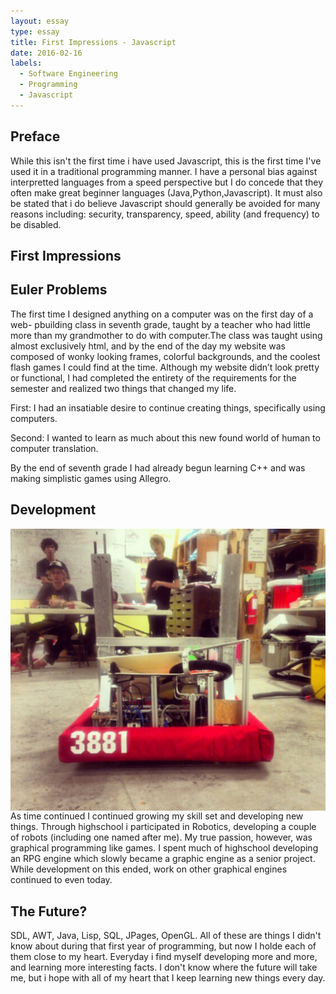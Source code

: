 ```yaml
---
layout: essay
type: essay
title: First Impressions - Javascript
date: 2016-02-16
labels:
  - Software Engineering
  - Programming
  - Javascript
---
```



## Preface

While this isn't the first time i have used Javascript, this is the first time I've used it in a traditional programming manner. I have a personal bias against interpretted languages from a speed perspective but I do concede that they often make great beginner languages (Java,Python,Javascript). It must also be stated that i do believe Javascript should generally be avoided for many reasons including: security, transparency, speed, ability (and frequency) to be disabled.


## First Impressions


## Euler Problems


The first time I designed anything on a computer was on the first day of a web- pbuilding class in seventh grade, taught by a teacher who had little more than my grandmother to do with computer.The class was taught using almost exclusively html, and by the end of the day my website was composed of wonky looking frames, colorful backgrounds, and the coolest flash games I could find at the time. Although my website didn’t look pretty or functional, I had completed the entirety of the requirements for the semester and realized two things that changed my life. 


First: I had an insatiable desire to continue creating things, specifically using computers.

Second: I wanted to learn as much about this new found world of human to computer translation. 

By the end of seventh grade I had already begun learning C++ and was making simplistic games using Allegro.

## Development

<img class="ui medium image" style="float:right;" src="../images/Jorybot.png">
As time continued I continued growing my skill set and developing new things. Through highschool i participated in Robotics, developing a couple of robots (including one named after me). My true passion, however, was graphical programming like games. I spent much of highschool developing an RPG engine which slowly became a graphic engine as a senior project. While development on this ended, work on other graphical engines continued to even today. 

## The Future?

SDL, AWT, Java, Lisp, SQL, JPages, OpenGL. All of these are things I didn't know about during that first year of programming, but now I holde each of them close to my heart. Everyday i find myself developing more and more, and learning more interesting facts. I don't know where the future will take me, but i hope with all of my heart that I keep learning new things every day.




